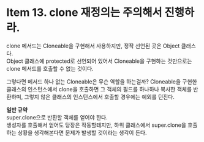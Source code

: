 # Item 13. clone 재정의는 주의해서 진행하라.

clone 메서드는 Cloneable을 구현해서 사용하지만, 정작 선언된 곳은 Object 클래스다.  
Object 클래스에 protected로 선언되어 있어서 Cloneable을 구현하는 것만으로는 
clone 메서드를 호출할 수 없는 것이다.  

그렇다면 메서드 하나 없는 Cloneable은 무슨 역할을 하는걸까?
Cloneable을 구현한 클래스의 인스턴스에서 clone을 호출하면 그 객체의 필드를 하나하나 
복사한 객체를 반환하며, 그렇지 않은 클래스의 인스턴스에서 호출할 경우에는 예외를 던진다.  

**일반 규약**  
super.clone으로 반환할 객체를 얻어야 한다.  
생성자를 호출해서 얻어도 당장은 작동할테지만, 하위 클래스에서 super.clone을 호출하는 상황을 
생각해본다면 문제가 발생할 것이라는 생각이 든다.